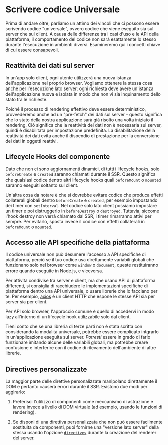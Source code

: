 # Scrivere codice Universale

Prima di andare oltre, parliamo un attimo dei vincoli che ci possono essere scrivendo codice "universale", ovvero codice che viene eseguito sia sul server che sul client. A causa delle differenze tra i casi d'uso e le API della piattaforma, il comportamento del codice non sarà esattamente lo stesso durante l'esecuzione in ambienti diversi. Esamineremo qui i concetti chiave di cui essere consapevoli.

## Reattività dei dati sul server

In un'app solo client, ogni utente utilizzerà una nuova istanza dell'applicazione nel proprio browser. Vogliamo ottenere la stessa cosa anche per l'esecuzione lato server: ogni richiesta deve avere un'istanza dell'applicazione nuova e isolata in modo che non vi sia inquinamento dello stato tra le richieste.

Poiché il processo di rendering effettivo deve essere deterministico, provvederemo anche ad un "pre-fetch" dei dati sul server - questo significa che lo stato della nostra applicazione sarà già risolto una volta iniziato il rendering. Ciò significa che la reattività dei dati non è necessaria sul server, quindi è disabilitata per impostazione predefinita. La disabilitazione della reattività dei dati evita anche il dispendio di prestazione per la conversione dei dati in oggetti reattivi.

## Lifecycle Hooks del componente

Dato che non ci sono aggiornamenti dinamici, di tutti i lifecycle hooks, solo `beforeCreate` e `created` saranno chiamati durante il SSR. Questo significa che qualsiasi codice dentro altri lifecycle hooks quali `beforeMount` o `mounted` saranno eseguiti soltanto sul client.

Un'altra cosa da notare è che si dovrebbe evitare codice che produca effetti collaterali globali dentro `beforeCreate` e `created`, per esempio impostando dei timer con `setInterval`. Nel codice solo lato client possiamo impostare un timer e poi distruggerlo in `beforeDestroy` o `destroyed`. Tuttavia, siccome l'hook destroy non verrà chiamato dal SSR, i timer rimarranno attivi per sempre. Per evitarlo, sposta invece il codice con effetti collaterali in `beforeMount` o `mounted`.

## Accesso alle API specifiche della piattaforma

Il codice universale non può desumere l'accesso a API specifiche di piattaforma, perciò se il tuo codice usa direttamente variabili globali che funzionano solo nel browser come `window` o `document`, queste restituiranno errore quando eseguite in  Node.js, e viceversa.

Per attività condivise tra server e client, ma che usano API di piattaforma differenti, si consiglia di racchiudere le implementazioni specifiche di piattaforma dentro una API universale, o usare librerie che lo facciano per te. Per esempio, [axios](https://github.com/axios/axios) è un client HTTP che espone le stesse API sia per server sia per client.

Per API solo browser, l'approccio comune è quello di accedervi in modo lazy all'interno di un lifecycle hook utilizzabile solo dal client.

Tieni conto che se una libreria di terze parti non è stata scritta con considerando la modalità universale, potrebbe essere complicato intgrarlo in un'applicazione eseguita sul server. *Potresti* essere in grado di farlo funzionare imitando alcune delle variabili globali, ma potrebbe creare confusione e interferire con il codice di rilevamento dell'ambiente di altre librerie.

## Directives personalizzate

La maggior parte delle direttive personalizzate manipolano direttamente il DOM e pertanto causerà errori durante il SSR. Esistono due modi per aggirarlo:

1. Preferisci l'utilizzo di componenti come meccanismo di astrazione e lavora invece a livello di DOM virtuale (ad esempio, usando le funzioni di rendering).

2. Se disponi di una direttiva personalizzata che non può essere facilmente sostituita da componenti, puoi fornirne una "versione lato server" della stessa usando l'opzione [`directives`](../api/#directives) durante la creazione del renderer del server.
